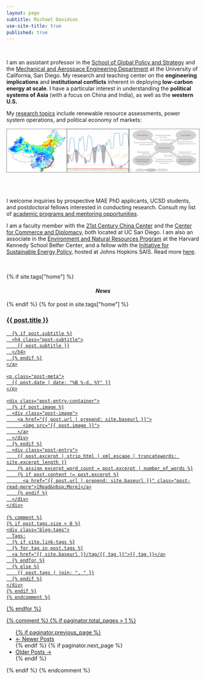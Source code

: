 ```yaml
---
layout: page
subtitle: Michael Davidson
use-site-title: true
published: true
---
```


<br>

I am an assistant professor in the [School of Global Policy and Strategy](http://gps.ucsd.edu/) and the [Mechanical and Aerospace Engineering Department](http://maeweb.ucsd.edu/) at the University of California, San Diego. My research and teaching center on the **engineering implications** and **institutional conflicts** inherent in deploying **low-carbon energy at scale**. I have a particular interest in understanding the **political systems of Asia** (with a focus on China and India), as well as the **western U.S.**

My [research topics](/research/) include renewable resource assessments, power system operations, and political economy of markets:

[![Research topics <>](/img/index_images.png)](/research/)

<br>
<br>

I welcome inquiries by prospective MAE PhD applicants, UCSD students, and postdoctoral fellows interested in conducting research. Consult my list of  [academic programs and mentoring opportunities](/mentoring/).

I am a faculty member with the [21st Century China Center][21ccc] and the [Center for Commerce and Diplomacy][ccd], both located at UC San Diego. I am also an associate in the [Environment and Natural Resources Program][enrp] at the Harvard Kennedy School Belfer Center, and a fellow with the [Initiative for Sustainable Energy Policy](http://sais-isep.org/), hosted at Johns Hopkins SAIS. Read more [here](/aboutme/).

<br>
<br>

<div class="posts-list">
  {% if site.tags["home"] %}
  <div style="text-align:center"><i><h4>News</h4></i></div>
  {% endif %}
  {% for post in site.tags["home"] %}
  <article class="post-preview">
    <a href="{{ post.url | prepend: site.baseurl }}">
	  <h3 class="post-title">{{ post.title }}</h3>

	  {% if post.subtitle %}
	  <h4 class="post-subtitle">
	    {{ post.subtitle }}
	  </h4>
	  {% endif %}
    </a>

    <p class="post-meta">
      {{ post.date | date: "%B %-d, %Y" }}
    </p>

    <div class="post-entry-container">
      {% if post.image %}
      <div class="post-image">
        <a href="{{ post.url | prepend: site.baseurl }}">
          <img src="{{ post.image }}">
        </a>
      </div>
      {% endif %}
      <div class="post-entry">
        {{ post.excerpt | strip_html | xml_escape | truncatewords: site.excerpt_length }}
        {% assign excerpt_word_count = post.excerpt | number_of_words %}
        {% if post.content != post.excerpt %}
          <a href="{{ post.url | prepend: site.baseurl }}" class="post-read-more">[Read&nbsp;More]</a>
        {% endif %}
      </div>
    </div>

	{% comment %}
    {% if post.tags.size > 0 %}
    <div class="blog-tags">
      Tags:
      {% if site.link-tags %}
      {% for tag in post.tags %}
      <a href="{{ site.baseurl }}/tag/{{ tag }}">{{ tag }}</a>
      {% endfor %}
      {% else %}
        {{ post.tags | join: ", " }}
      {% endif %}
    </div>
    {% endif %}
	{% endcomment %}

   </article>
  {% endfor %}
</div>



{% comment %}
{% if paginator.total_pages > 1 %}
<ul class="pager main-pager">
  {% if paginator.previous_page %}
  <li class="previous">
    <a href="{{ paginator.previous_page_path | prepend: site.baseurl | replace: '//', '/' }}">&larr; Newer Posts</a>
  </li>
  {% endif %}
  {% if paginator.next_page %}
  <li class="next">
    <a href="{{ paginator.next_page_path | prepend: site.baseurl | replace: '//', '/' }}">Older Posts &rarr;</a>
  </li>
  {% endif %}
</ul>
{% endif %}
{% endcomment %}


[21ccc]: http://china.ucsd.edu/
[ccd]: http://ccd.ucsd.edu/
[belfer]: https://www.belfercenter.org/
[enrp]: https://www.belfercenter.org/program/environment-and-natural-resources
